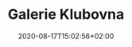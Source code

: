 ---
title: "Galerie Klubovna"
date: 2020-08-17T15:02:56+02:00
draft: false
url: "lokace/galerie-klubovna"

opening: "27.09.2020 18.00"
duration: "30.09-30.10.2020"
hours: "Úterý/Čtvrtek/Sobota 14.00-18:00"
map: "https://mapy.cz/zakladni?x=16.6179044&y=49.2018713&z=19&source=addr&id=8901237"
---